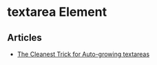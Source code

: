 # textarea Element

## Articles

* [The Cleanest Trick for Auto-growing textareas](https://css-tricks.com/the-cleanest-trick-for-autogrowing-textareas/)